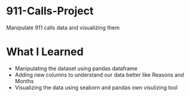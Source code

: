 # 911-Calls-Project
Manipulate 911 calls data and visualizing them
# What I Learned 
* Manipulating the dataset using pandas dataframe
* Adding new columns to understand our data better like Reasons and Months
* Visualizing the data using seaborn and pandas own visulizing tool
